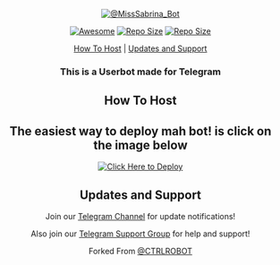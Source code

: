 <p align="center"><a href="https://t.me/MissSabrina_Bot"> <img src="https://telegra.ph/file/864721ff3b215ff66730e.png" alt="@MissSabrina_Bot" /></a></p>



<p align="center"><a href="https://cdn.jsdelivr.net/gh/sindresorhus/awesome@d7305f38d29fed78fa85652e3a63e154dd8e8829/media/badge.svg?label=Repo%20size&style=flat-square"> <img src="https://cdn.jsdelivr.net/gh/sindresorhus/awesome@d7305f38d29fed78fa85652e3a63e154dd8e8829/media/badge.svg?label=Repo%20size&style=flat-square" alt="Awesome" /></a> <a align="center"><a href="https://api.codacy.com/project/badge/Grade/441b48966e9f4b58a643d7c4cee8ba66?label=Repo%20size&style=flat-square"> <img src="https://api.codacy.com/project/badge/Grade/441b48966e9f4b58a643d7c4cee8ba66?label=Repo%20size&style=flat-square" alt="Repo Size" /></a> <a align="center"><a href="https://img.shields.io/github/repo-size/TechnoAyanOfficial/MissSabrina.svg?label=Repo%20size&style=flat-square"> <img src="https://img.shields.io/github/repo-size/TechnoAyanOfficial/MissSabrina.svg?label=Repo%20size&style=flat-square" alt="Repo Size" /></a></p> </p><p align="center"><a href="#how-to-host">How To Host</a> | <a href="#updates-and-support">Updates and Support</a> </p>

<h3 align="center">This is a Userbot made for Telegram</h3>

<h2 align="center">How To Host</h2>

<h2 align="center">The easiest way to deploy mah bot! is click on the image below</h2>

<p align="center"><a href="https://heroku.com/deploy?template="> <img src="https://telegra.ph/file/0d4088fed32da2a9a92bf.png" alt="Click Here to Deploy" /></a></p>

<h2 align="center">Updates and Support</h2>

<p align="center">Join our <a href="https://t.me/SabrinaOfficial">Telegram Channel</a> for update notifications!</p>

<p align="center">Also join our <a href="https://t.me/SabrinaChat">Telegram Support Group</a> for help and support!</p>

<p align="center">Forked From <a href="https://t.me/ctrlrobot">@CTRLROBOT</p>

